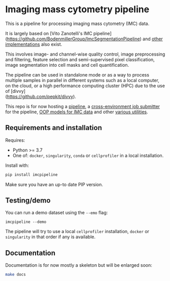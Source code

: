 # Imaging mass cytometry pipeline

This is a pipeline for processing imaging mass cytometry (IMC) data.

It is largely based on [Vito Zanotelli's IMC pipeline]\
(https://github.com/BodenmillerGroup/ImcSegmentationPipeline) and [other
implementations](https://github.com/nf-core/imcyto) also exist.


This involves image- and channel-wise quality control, image preprocessing and
filtering, feature selection and semi-supervised pixel classification,
image segmentation into cell masks and cell quantification.

The pipeline can be used in standalone mode or as a way to process multiple
samples in parallel in different systems such as a local computer, on the cloud,
or a high performance computing cluster (HPC) due to the use of [divvy]\
(https://github.com/pepkit/divvy).

This repo is for now hosting a [pipeline](imcpipeline/pipeline.py), a
[cross-environment job submitter](imcpipeline/runner.py) for the pipeline,
[OOP models for IMC data](imc/data_models) and other
[various utilities](imc/utils.py).


## Requirements and installation

Requires:

- Python >= 3.7
- One of: `docker`, `singularity`, `conda` or `cellprofiler` in a local installation.

Install with:

```bash
pip install imcpipeline
```

Make sure you have an up-to date PIP version.

## Testing/demo

You can run a demo dataset using the ``--emo`` flag:

```
imcpipeline --demo
```

The pipeline will try to use a local `cellprofiler` installation, `docker` or `singularity` in that
order if any is available.

## Documentation

Documentation is for now mostly a skeleton but will be enlarged soon:

```bash
make docs
```
